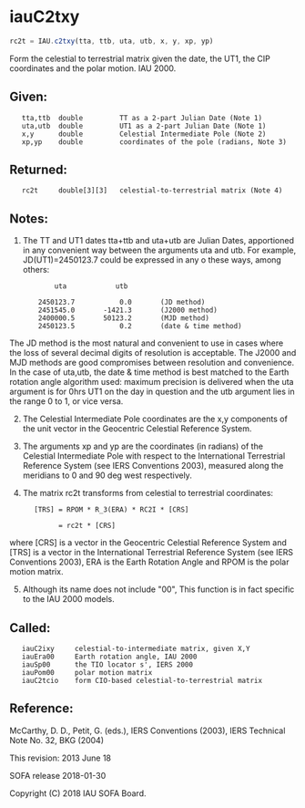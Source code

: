 # iauC2txy

```js
rc2t = IAU.c2txy(tta, ttb, uta, utb, x, y, xp, yp)
```

Form the celestial to terrestrial matrix given the date, the UT1,
the CIP coordinates and the polar motion.  IAU 2000.

## Given:
```
   tta,ttb  double         TT as a 2-part Julian Date (Note 1)
   uta,utb  double         UT1 as a 2-part Julian Date (Note 1)
   x,y      double         Celestial Intermediate Pole (Note 2)
   xp,yp    double         coordinates of the pole (radians, Note 3)
```

## Returned:
```
   rc2t     double[3][3]   celestial-to-terrestrial matrix (Note 4)
```

## Notes:

1) The TT and UT1 dates tta+ttb and uta+utb are Julian Dates,
   apportioned in any convenient way between the arguments uta and
   utb.  For example, JD(UT1)=2450123.7 could be expressed in any o
   these ways, among others:

```
           uta            utb

       2450123.7           0.0       (JD method)
       2451545.0       -1421.3       (J2000 method)
       2400000.5       50123.2       (MJD method)
       2450123.5           0.2       (date & time method)
```

   The JD method is the most natural and convenient to use in
   cases where the loss of several decimal digits of resolution is
   acceptable.  The J2000 and MJD methods are good compromises
   between resolution and convenience.  In the case of uta,utb, the
   date & time method is best matched to the Earth rotation angle
   algorithm used:  maximum precision is delivered when the uta
   argument is for 0hrs UT1 on the day in question and the utb
   argument lies in the range 0 to 1, or vice versa.

2) The Celestial Intermediate Pole coordinates are the x,y
   components of the unit vector in the Geocentric Celestial
   Reference System.

3) The arguments xp and yp are the coordinates (in radians) of the
   Celestial Intermediate Pole with respect to the International
   Terrestrial Reference System (see IERS Conventions 2003),
   measured along the meridians to 0 and 90 deg west respectively.

4) The matrix rc2t transforms from celestial to terrestrial
   coordinates:

```
      [TRS] = RPOM * R_3(ERA) * RC2I * [CRS]

            = rc2t * [CRS]
```

   where [CRS] is a vector in the Geocentric Celestial Reference
   System and [TRS] is a vector in the International Terrestrial
   Reference System (see IERS Conventions 2003), ERA is the Earth
   Rotation Angle and RPOM is the polar motion matrix.

5) Although its name does not include "00", This function is in fact
   specific to the IAU 2000 models.

## Called:
```
   iauC2ixy     celestial-to-intermediate matrix, given X,Y
   iauEra00     Earth rotation angle, IAU 2000
   iauSp00      the TIO locator s', IERS 2000
   iauPom00     polar motion matrix
   iauC2tcio    form CIO-based celestial-to-terrestrial matrix
```

## Reference:

   McCarthy, D. D., Petit, G. (eds.), IERS Conventions (2003),
   IERS Technical Note No. 32, BKG (2004)

This revision:  2013 June 18

SOFA release 2018-01-30

Copyright (C) 2018 IAU SOFA Board.